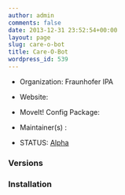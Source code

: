 ```yaml
---
author: admin
comments: false
date: 2013-12-31 23:52:54+00:00
layout: page
slug: care-o-bot
title: Care-O-Bot
wordpress_id: 539
---
```



	
  * Organization: Fraunhofer IPA

	
  * Website:

	
  * MoveIt! Config Package: 

	
  * Maintainer(s) :

	
  * STATUS: [Alpha](/about/moveit-status/#legend)




### Versions








### Installation






